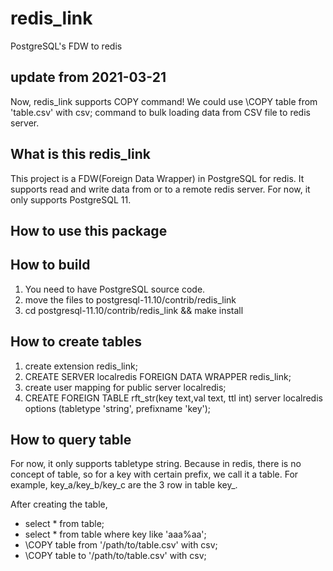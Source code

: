 # redis_link
PostgreSQL's FDW to redis

## update from 2021-03-21 
Now, redis_link supports COPY command!
We could use \COPY table from 'table.csv' with csv; command to bulk loading data from CSV file to redis server.

## What is this redis_link
This project is a FDW(Foreign Data Wrapper) in PostgreSQL for redis. It supports read and write data from or to a remote redis server.
For now, it only supports PostgreSQL 11.

## How to use this package
## How to build 
1. You need to have PostgreSQL source code.
2. move the files to postgresql-11.10/contrib/redis_link
3. cd postgresql-11.10/contrib/redis_link && make install

## How to create tables
1. create extension redis_link;
2. CREATE SERVER localredis FOREIGN DATA WRAPPER redis_link;
3. create user mapping for public server localredis;
4. CREATE FOREIGN TABLE rft_str(key text,val text, ttl int) server localredis options (tabletype 'string', prefixname 'key');


## How to query table
For now, it only supports tabletype string. Because in redis, there is no concept of table, so for a key with certain prefix, we call it a table.
For example, key_a/key_b/key_c are the 3 row in table key_.

After creating the table,
* select * from table;
* select * from table where key like 'aaa%aa';
* \COPY table from '/path/to/table.csv' with csv;
* \COPY table to '/path/to/table.csv' with csv;
